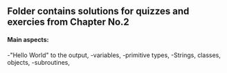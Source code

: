 <html>
  <h2>Folder contains solutions for quizzes and exercies from Chapter No.2</h2>
  <h4>Main aspects:</h4> 
  
  <p>-"Hello World" to the output,
    -variables,
    -primitive types,
    -Strings, classes, objects, 
    -subroutines,
  </p>
</html>
